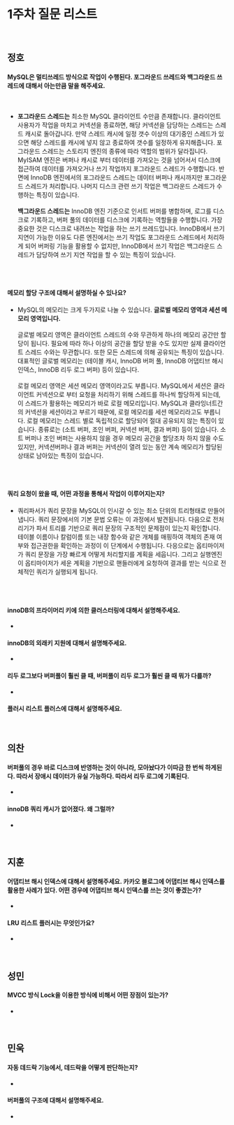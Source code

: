 # 1주차 질문 리스트

<br>

## 정호

#### MySQL은 멀티쓰레드 방식으로 작업이 수행된다. 포그라운드 쓰레드와 백그라운드 쓰레드에 대해서 아는만큼 말을 해주세요.

<br/>

* **포그라운드 스레드는** 최소한 MySQL 클라이언트 수만큼 존재합니다. 클라이언트 사용자가 작업을 마치고 커넥션을 종료하면, 해당 커넥션을 담당하는 스레드는 스레드 캐시로 돌아갑니다. 만약 스레드 캐시에 일정 갯수 이상의 대기중인 스레드가 있으면 해당 스레드를 캐시에 넣지 않고 종료하여 갯수를 일정하게 유지해줍니다. 포그라운드 스레드는 스토리지 엔진의 종류에 따라 역할의 범위가 달라집니다. MyISAM 엔진은 버퍼나 캐시로 부터 데이터를 가져오는 것을 넘어서서 디스크에 접근하여 데이터를 가져오거나 쓰기 작업까지 포그라운드 스레드가 수행합니다. 반면에 InnoDB 엔진에서의 포그라운드 스레드는 데이터 버퍼나 캐시까지만 포그라운드 스레드가 처리합니다. 나머지 디스크 관련 쓰기 작업은 백그라운드 스레드가 수행하는 특징이 있습니다. <br/><br/>
**백그라운드 스레드는** InnoDB 엔진 기준으로 인서트 버퍼를 병합하며, 로그를 디스크로 기록하고, 버퍼 풀의 데이터를 디스크에 기록하는 역할들을 수행합니다. 가장 중요한 것은 디스크로 내려쓰는 작업을 하는 쓰기 쓰레드입니다. InnoDB에서 쓰기 지연이 가능한 이유도 다른 엔진에서는 쓰기 작업도 포그라운드 스레드에서 처리하게 되어 버퍼링 기능을 활용할 수 없지만, InnoDB에서 쓰기 작업은 백그라운드 스레드가 담당하여 쓰기 지연 작업을 할 수 있는 특징이 있습니다.

<br/><br/>

#### 메모리 할당 구조에 대해서 설명하실 수 있나요?
* MySQL의 메모리는 크게 두가지로 나눌 수 있습니다. **글로벌 메모리 영역과 세션 메모리 영역입니다.** <br/><br/> 글로벌 메모리 영역은 클라이언트 스레드의 수와 무관하게 하나의 메모리 공간만 할당이 됩니다. 필요에 따라 하나 이상의 공간을 할당 받을 수도 있지만 실제 클라이언트 스레드 수와는 무관합니다. 또한 모든 스레드에 의해 공유되는 특징이 있습니다. 대표적인 글로벌 메모리는 (테이블 캐시, InnoDB 버퍼 풀, InnoDB 어댑티브 해시 인덱스, InnoDB 리두 로그 버퍼) 등이 있습니다. <br/><br/> 로컬 메모리 영역은 세션 메모리 영역이라고도 부릅니다. MySQL에서 세션은 클라이언트 커넥션으로 부터 요청을 처리하기 위해 스레드를 하나씩 할당하게 되는데, 이 스레드가 활용하는 메모리가 바로 로컬 메모리입니다. MySQL과 클라잉너트간의 커넥션을 세션이라고 부르기 때문에, 로컬 메모리를 세션 메모리라고도 부릅니다. 로컬 메모리는 스레드 별로 독립적으로 할당되어 절대 공유되지 않는 특징이 있습니다. 종류로는 (소트 버퍼, 조인 버퍼, 커넥션 버퍼, 결과 버퍼) 등이 있습니다. 소트 버퍼나 조인 버퍼는 사용하지 않을 경우 메모리 공간을 할당조차 하지 않을 수도 있지만, 커넥션버퍼나 결과 버퍼는 커넥션이 열려 있는 동안 계속 메모리가 할당된 상태로 남아있는 특징이 있습니다.

<br/><br/>

#### 쿼리 요청이 왔을 때, 어떤 과정을 통해서 작업이 이루어지는지?
* 쿼리파서가 쿼리 문장을 MySQL이 인시갈 수 있는 최소 단위의 트리형태로 만들어 냅니다. 쿼리 문장에서의 기본 문법 오류는 이 과정에서 발견됩니다. 다음으로 전처리기가 파서 트리를 기반으로 쿼리 문장의 구조적인 문제점이 있는지 확인합니다. 테이블 이름이나 칼럼이름 또는 내장 함수와 같은 개체를 매핑하여 객체의 존재 여부와 접근권한을 확인하는 과정이 이 단계에서 수행됩니다. 다응으로는 옵티마이저가 쿼리 문장을 가장 빠르게 어떻게 처리할지를 계획을 세웁니다. 그리고 실행엔진이 옵티마이저가 세운 계획을 기반으로 핸들러에게 요청하여 결과를 받는 식으로 전체적인 쿼리가 실행되게 됩니다.

<br/><br/>

#### innoDB의 프라이머리 키에 의한 클러스터링에 대해서 설명해주세요.
* 

#### innoDB의 외래키 지원에 대해서 설명해주세요.
* 

#### 리두 로그보다 버퍼풀이 훨씬 클 때, 버퍼풀이 리두 로그가 훨씬 클 때 뭐가 다를까?
* 

#### 플러시 리스트 플러스에 대해서 설명해주세요.

<br>

## 의찬

#### 버퍼풀의 경우 바로 디스크에 반영하는 것이 아니라, 모아놨다가 이따금 한 번씩 하게된다. 따라서 장애시 데이터가 유실 가능하다. 따라서 리두 로그에 기록된다.
* 

#### innoDB 쿼리 캐시가 없어졌다. 왜 그럴까?
* 

<br>

## 지훈

#### 어댑티브 해시 인덱스에 대해서 설명해주세요. 카카오 블로그에 어댑티브 해시 인덱스를 활용한 사례가 있다. 어떤 경우에 어댑티브 해시 인덱스를 쓰는 것이 좋겠는가?
* 

#### LRU 리스트 플러시는 무엇인가요?
* 

<br>

## 성민

#### MVCC 방식 Lock을 이용한 방식에 비해서 어떤 장점이 있는가?
* 

<br>

## 민욱

#### 자동 데드락 기능에서, 데드락을 어떻게 판단하는지?
* 

#### 버퍼풀의 구조에 대해서 설명해주세요.
* 

